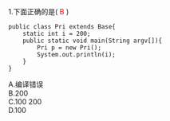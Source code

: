 1.下面正确的是( <font color = "red">B</font> )    
```
public class Pri extends Base{
	static int i = 200;
	public static void main(String argv[]){
		Pri p = new Pri();
		System.out.println(i);
	}
}
```
A.编译错误  
B.200  
C.100 200  
D.100  
